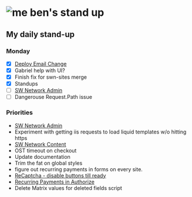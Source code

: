 # ![me](https://avatars2.githubusercontent.com/u/5232044?s=50&v=4) ben's stand up

## My daily stand-up

### Monday

- [X] [Deploy Email Change](https://app.clickup.com/t/yxfta5)
- [X] Gabriel help with UI?
- [X] Finish fix for swn-sites merge
- [X] Standups
- [ ] [SW Network Admin](https://app.clickup.com/8537154/v/l/li/54890360?pr=12760709)
- [ ] Dangerouse Request.Path issue

### Priorities 
    
- [SW Network Admin](https://app.clickup.com/8537154/v/l/li/54890360?pr=12760709)
- Experiment with getting iis requests to load liquid templates w/o hitting https
- [SW Network Content](https://app.clickup.com/8537154/v/l/li/54892353?pr=12760709)
- OST timeout on checkout
- Update documentation
- Trim the fat on global styles
- figure out recurring payments in forms on every site.
- [ReCaptcha - disable buttons till ready](https://projects.madebyspeak.com/#/tasks/17598281)
- [Recurring Payments in Authorize](https://projects.madebyspeak.com/#/tasks/16411534)
- Delete Matrix values for deleted fields script
